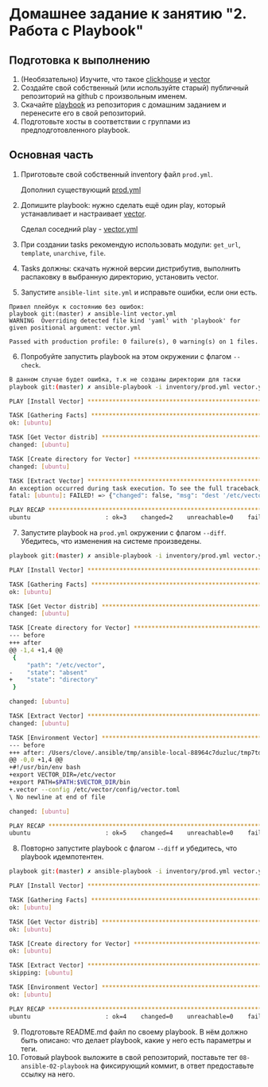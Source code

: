 # Домашнее задание к занятию "2. Работа с Playbook"

## Подготовка к выполнению

1. (Необязательно) Изучите, что такое [clickhouse](https://www.youtube.com/watch?v=fjTNS2zkeBs) и [vector](https://www.youtube.com/watch?v=CgEhyffisLY)
2. Создайте свой собственный (или используйте старый) публичный репозиторий на github с произвольным именем.
3. Скачайте [playbook](./playbook/) из репозитория с домашним заданием и перенесите его в свой репозиторий.
4. Подготовьте хосты в соответствии с группами из предподготовленного playbook.

## Основная часть

1. Приготовьте свой собственный inventory файл `prod.yml`.

    Дополнил существующий [prod.yml](./playbook/inventory/prod.yml)

2. Допишите playbook: нужно сделать ещё один play, который устанавливает и настраивает [vector](https://vector.dev).

    Сделал соседний play - [vector.yml](./playbook/vector.yml)

3. При создании tasks рекомендую использовать модули: `get_url`, `template`, `unarchive`, `file`.
4. Tasks должны: скачать нужной версии дистрибутив, выполнить распаковку в выбранную директорию, установить vector.
5. Запустите `ansible-lint site.yml` и исправьте ошибки, если они есть.

```
Привел плейбук к состоянию без ошибок:
playbook git:(master) ✗ ansible-lint vector.yml 
WARNING  Overriding detected file kind 'yaml' with 'playbook' for given positional argument: vector.yml

Passed with production profile: 0 failure(s), 0 warning(s) on 1 files.
```

6. Попробуйте запустить playbook на этом окружении с флагом `--check`.

```bash
В данном случае будет ошибка, т.к не созданы директории для таски
playbook git:(master) ✗ ansible-playbook -i inventory/prod.yml vector.yml --check

PLAY [Install Vector] ********************************************************************************************************************************

TASK [Gathering Facts] *******************************************************************************************************************************
ok: [ubuntu]

TASK [Get Vector distrib] ****************************************************************************************************************************
changed: [ubuntu]

TASK [Create directory for Vector] *******************************************************************************************************************
changed: [ubuntu]

TASK [Extract Vector] ********************************************************************************************************************************
An exception occurred during task execution. To see the full traceback, use -vvv. The error was: NoneType: None
fatal: [ubuntu]: FAILED! => {"changed": false, "msg": "dest '/etc/vector' must be an existing dir"}

PLAY RECAP *******************************************************************************************************************************************
ubuntu                     : ok=3    changed=2    unreachable=0    failed=1    skipped=0    rescued=0    ignored=0   
```

7. Запустите playbook на `prod.yml` окружении с флагом `--diff`. Убедитесь, что изменения на системе произведены.

```bash
playbook git:(master) ✗ ansible-playbook -i inventory/prod.yml vector.yml --diff 

PLAY [Install Vector] ********************************************************************************************************************************

TASK [Gathering Facts] *******************************************************************************************************************************
ok: [ubuntu]

TASK [Get Vector distrib] ****************************************************************************************************************************
changed: [ubuntu]

TASK [Create directory for Vector] *******************************************************************************************************************
--- before
+++ after
@@ -1,4 +1,4 @@
 {
     "path": "/etc/vector",
-    "state": "absent"
+    "state": "directory"
 }

changed: [ubuntu]

TASK [Extract Vector] ********************************************************************************************************************************
changed: [ubuntu]

TASK [Environment Vector] ****************************************************************************************************************************
--- before
+++ after: /Users/clove/.ansible/tmp/ansible-local-88964c7duzluc/tmp7tdhj_ug/vector.sh.j2
@@ -0,0 +1,4 @@
+#!/usr/bin/env bash
+export VECTOR_DIR=/etc/vector
+export PATH=$PATH:$VECTOR_DIR/bin
+.vector --config /etc/vector/config/vector.toml
\ No newline at end of file

changed: [ubuntu]

PLAY RECAP *******************************************************************************************************************************************
ubuntu                     : ok=5    changed=4    unreachable=0    failed=0    skipped=0    rescued=0    ignored=0 
```

8. Повторно запустите playbook с флагом `--diff` и убедитесь, что playbook идемпотентен.

```bash
playbook git:(master) ✗ ansible-playbook -i inventory/prod.yml vector.yml --diff

PLAY [Install Vector] ********************************************************************************************************************************

TASK [Gathering Facts] *******************************************************************************************************************************
ok: [ubuntu]

TASK [Get Vector distrib] ****************************************************************************************************************************
ok: [ubuntu]

TASK [Create directory for Vector] *******************************************************************************************************************
ok: [ubuntu]

TASK [Extract Vector] ********************************************************************************************************************************
skipping: [ubuntu]

TASK [Environment Vector] ****************************************************************************************************************************
ok: [ubuntu]

PLAY RECAP *******************************************************************************************************************************************
ubuntu                     : ok=4    changed=0    unreachable=0    failed=0    skipped=1    rescued=0    ignored=0
```

9. Подготовьте README.md файл по своему playbook. В нём должно быть описано: что делает playbook, какие у него есть параметры и теги.
10. Готовый playbook выложите в свой репозиторий, поставьте тег `08-ansible-02-playbook` на фиксирующий коммит, в ответ предоставьте ссылку на него.

